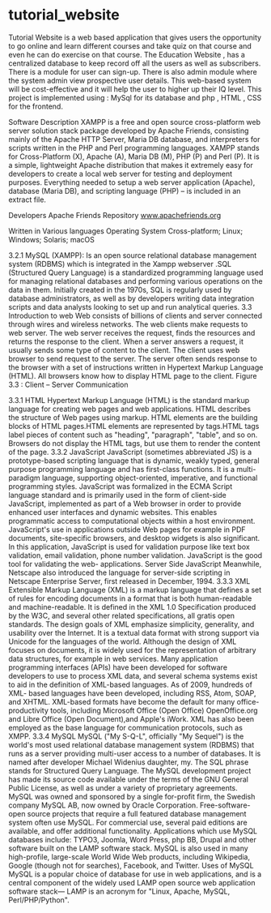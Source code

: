 # tutorial_website


Tutorial Website is a web based application that gives users the opportunity to go online and learn different courses and take quiz on that course and even he can do exercise on that course. The Education Website , has a centralized database to keep record off all the users as well as subscribers. There is a module for user can sign-up. There is also admin module where the system admin view prospective user details. This web-based system will be cost-effective and it will help the user to higher up their IQ level.
This project is implemented using : MySql for its database and php , HTML , CSS for the frontend.



Software Description
	XAMPP is a free and open source cross-platform web server solution stack package developed by Apache Friends, consisting mainly of  the  Apache  HTTP  Server,  Maria  DB database, and interpreters for scripts written in the PHP and Perl programming languages. XAMPP stands for Cross-Platform (X), Apache (A), Maria DB (M), PHP (P) and Perl (P). It is a simple, lightweight Apache distribution that makes it extremely easy for developers to create a local web server for testing and deployment purposes. Everything needed to setup a web server application (Apache), database (Maria DB), and scripting language (PHP) – is included  in an extract file.

Developers	Apache Friends
Repository	www.apachefriends.org

Written in	Various languages
Operating System	Cross-platform; Linux; Windows; Solaris; macOS

3.2.1 MySQL (XAMPP):
	Is an open source relational database management system (RDBMS) which is integrated in the Xampp webserver .SQL (Structured Query Language) is a standardized programming language used for managing relational databases and performing various operations on the data in them. Initially created in the 1970s, SQL is regularly used by database administrators, as well as by developers writing data integration scripts and data analysts looking to set up and run analytical queries.
3.3 Introduction to web
	Web consists of billions of clients and server connected through wires and  wireless  networks. The web clients make requests to web server. The web server receives the request, finds the resources and returns the response to the client. When a server answers a request, it  usually  sends some type of content to the client. The client uses web browser to send request to the server. The server often sends response to the browser with a set of instructions written in Hypertext  Markup Language (HTML). All browsers know how to display HTML page to the client.
Figure 3.3 : Client – Server Communication

3.3.1 HTML
	Hypertext Markup Language (HTML) is the standard markup language for creating web pages and web applications. HTML describes the structure of Web pages using markup. HTML elements are the building blocks of HTML pages.HTML elements are represented by tags.HTML tags label pieces of content such as "heading", "paragraph", "table", and so on. Browsers do not display the HTML tags, but use them to render the content of the page.
3.3.2 JavaScript
	JavaScript (sometimes abbreviated JS) is a prototype-based scripting language that is dynamic, weakly typed,  general purpose programming language and has first-class functions. It   is a multi-paradigm language, supporting object-oriented, imperative,  and  functional programming styles.
	JavaScript was formalized in the ECMA  Script language standard and  is primarily used  in the form of client-side JavaScript, implemented as part of a Web browser in order to provide enhanced user interfaces and dynamic websites. This enables programmatic access to computational objects within a host environment. JavaScript's use in applications outside Web pages for example in PDF documents, site-specific browsers, and desktop widgets is also significant.
	In this application, JavaScript is used for validation purpose like  text  box  validation, email validation, phone number validation. JavaScript is the good tool for validating the web- applications.
Server Side JavaScript
	Meanwhile, Netscape also introduced the language for server-side scripting in Netscape Enterprise Server, first released in December, 1994.
3.3.3 XML
	Extensible Markup Language (XML) is a markup language that defines a set of rules for encoding documents in a format that is both human-readable and machine-readable. It is defined in the XML 1.0 Specification produced by the W3C, and several other related specifications, all gratis open standards.
	The design goals of XML emphasize simplicity,  generality,  and usability over the  Internet. It is a textual data format with strong support via Unicode for the languages of the world. Although the design of XML focuses on documents, it is widely used for the representation of arbitrary data structures, for example in web services.
	Many application programming interfaces (APIs) have been developed  for  software developers to use to process XML data,  and several schema systems exist to aid in the definition   of XML-based languages. As of 2009, hundreds of XML- based languages have been developed, including RSS, Atom, SOAP, and XHTML.
	XML-based formats have become the default for many office-productivity tools, including Microsoft Office (Open Office) OpenOffice.org and Libre Office (Open Document),and Apple's iWork. XML has also been employed as the base language for communication protocols, such as XMPP.
3.3.4 MySQL
	MySQL ("My S-Q-L", officially "My Sequel") is the world's most used relational database management system (RDBMS) that runs as a server providing multi-user access to a number of databases. It is named after developer Michael Widenius daughter, my. The SQL phrase stands for Structured Query Language.
	The MySQL development project has made its source code available under the terms of the GNU General Public License, as well as under a variety of proprietary agreements. MySQL was owned and sponsored by a single for-profit firm, the Swedish company MySQL AB, now owned  by Oracle Corporation. Free-software- open source projects that require a full featured database management system often use MySQL. For commercial use, several paid editions are available,  and offer additional functionality. Applications which use MySQL databases include: TYPO3, Joomla, Word Press, php BB, Drupal and other software built on the LAMP software  stack.  MySQL is also used in many high-profile, large-scale World Wide Web products, including Wikipedia, Google (though not for searches), Facebook, and Twitter.
Uses of MySQL
	MySQL is a popular choice of database for use in web applications, and is a  central  component of the widely used LAMP open source web application software stack— LAMP is an acronym for "Linux, Apache, MySQL, Perl/PHP/Python".
